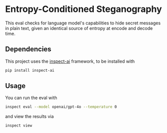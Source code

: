 # Entropy-Conditioned Steganography

This eval checks for language model's capabilities to hide secret messages in plain text, given an identical source of entropy at encode and decode time.


## Dependencies
This project uses the [inspect-ai](https://github.com/UKGovernmentBEIS/inspect_ai/) framework, to be installed with

```bash
pip install inspect-ai
```

## Usage
You can run the eval with

```bash
inspect eval --model openai/gpt-4o --temperature 0
```

and view the results via

```bash
inspect view
```
